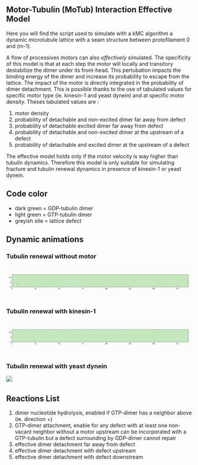 ## Motor-Tubulin (MoTub) Interaction Effective Model

Here you will find the script used to simulate with a kMC algorithm a dynamic microtubule lattice with a seam structure between protofilament 0 and (m-1).

A flow of processives motors can also *effectively*  simulated. The specificity of this model is that at each step the motor will locally and transitory destabilize the dimer under its front-head. This pertubation impacts the binding energy of the dimer and increase its probability to escape from the lattice. 
The impact of the motor is directly integrated in the probability of dimer detachment. This is possible thanks to the use of tabulated values for specific motor type (ie. kinesin-1 and yeast dynein) and at specific motor density.
Theses tabulated values are : 
1. motor density 
2. probability of detachable and non-excited dimer far away from defect
3. probability of detachable excited dimer far away from defect
4. probability of detachable and non-excited dimer at the upstream of a defect
5. probability of detachable and excited dimer at the upstream of a defect


The effective model holds only if the motor velocity is way higher than tubulin dynamics. 
Therefore this model is only suitable for simulating fracture and tubulin renewal dynamics in presence of kinesin-1 or yeast dynein.

## Code color

- dark green  = GDP-tubulin dimer
- light green = GTP-tubulin dimer
- greyish site = lattice defect

## Dynamic animations 

### Tubulin renewal without motor 

![](../gifs/defect_dynamics_no_motor.gif)

### Tubulin renewal with kinesin-1

![](../gifs/defect_dynamics_kin_rho_0.1_DGp_3.gif)

### Tubulin renewal with yeast dynein

![](../gifs/defect_dynamics_dynn_rho_0.1_DGp_3.gif)

## Reactions List 


1. dimer nucleotide hydrolysis, enabled if GTP-dimer has a neighbor above (ie. direction +)
2. GTP-dimer attachment, enable for any defect with at least one non-vacant neighbor without a motor upstream can be incorporated with a GTP-tubulin but a defect surrounding by GDP-dimer cannot repair
3. effective dimer detachment far away from defect
4. effective dimer detachment with defect upstream 
5. effective dimer detachment with defect downstream 


